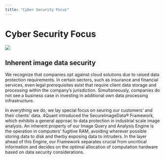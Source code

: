 ```yaml
---
title: "Cyber Security Focus"
---
```


# Cyber Security Focus

![](http://ocean.eu.com/wp-content/uploads/2013/04/IT-security-lg.jpg)

## Inherent image data security

We recognize that companies opt against cloud solutions due to raised data protection requirements. In certain sectors, such as insurance and financial services, even legal prerequisites exist that require client data storage and processing within the company’s jurisdiction. Simultaneously, companies do not see a business case in investing in additional own data processing infrastructure.

In everything we do, we lay special focus on seuring our customers' and their clients' data. 4Quant introduced the SecureImageData® Framework, which exhibits a general approac to data protection in industrial scale image analysis. An inherent property of our Image Query and Analysis Engine is the operation in computers' fugitive RAM, avoiding wherever possible storing data to disk and therby exposing data to intruders. In the layer ahead of this Engine, our Framework separates crucial from uncritical information and decides on the optimal allocation of computation hardware based on data security considerations.